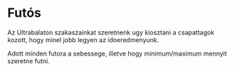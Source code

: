 # Futós

Az Ultrabalaton szakaszainkat szeretnenk ugy kiosztani a csapattagok kozott, hogy minel jobb legyen az idoeredmenyunk.

Adott minden futora a sebessege, illetve hogy minimum/maximum mennyit szeretne futni.
